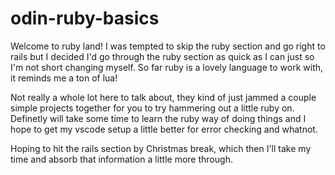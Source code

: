 # odin-ruby-basics

Welcome to ruby land! I was tempted to skip the ruby section and go right to rails but I decided I'd go through the ruby section as quick as I can just so I'm not short changing myself. So far ruby is a lovely language to work with, it reminds me a ton of lua!

Not really a whole lot here to talk about, they kind of just jammed a couple simple projects together for you to try hammering out a little ruby on. Definetly will take some time to learn the ruby way of doing things and I hope to get my vscode setup a little better for error checking and whatnot.

Hoping to hit the rails section by Christmas break, which then I'll take my time and absorb that information a little more through.
